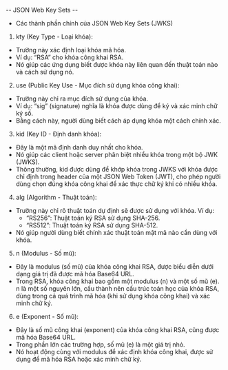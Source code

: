 -- JSON Web Key Sets --
- Các thành phần chính của JSON Web Key Sets (JWKS)
1. kty (Key Type - Loại khóa):
  - Trường này xác định loại khóa mã hóa.
  - Ví dụ: “RSA” cho khóa công khai RSA. 
  - Nó giúp các ứng dụng biết được khóa này liên quan đến thuật toán nào và cách sử dụng nó.
2. use (Public Key Use - Mục đích sử dụng khóa công khai):
  - Trường này chỉ ra mục đích sử dụng của khóa. 
  - Ví dụ: “sig” (signature) nghĩa là khóa được dùng để ký và xác minh chữ ký số. 
  - Bằng cách này, người dùng biết cách áp dụng khóa một cách chính xác.
3. kid (Key ID - Định danh khóa):
  - Đây là một mã định danh duy nhất cho khóa. 
  - Nó giúp các client hoặc server phân biệt nhiều khóa trong một bộ JWK (JWKS). 
  - Thông thường, kid được dùng để khớp khóa trong JWKS với khóa được chỉ định trong header của một JSON Web Token (JWT), cho phép người dùng chọn đúng khóa công khai để xác thực chữ ký khi có nhiều khóa.
4. alg (Algorithm - Thuật toán):
  - Trường này chỉ rõ thuật toán dự định sẽ được sử dụng với khóa. Ví dụ:
    - “RS256”: Thuật toán ký RSA sử dụng SHA-256.
    - “RS512”: Thuật toán ký RSA sử dụng SHA-512.
  - Nó giúp người dùng biết chính xác thuật toán mật mã nào cần dùng với khóa.
5. n (Modulus - Số mũ):
  - Đây là modulus (số mũ) của khóa công khai RSA, được biểu diễn dưới dạng giá trị đã được mã hóa Base64 URL. 
  - Trong RSA, khóa công khai bao gồm một modulus (n) và một số mũ (e). n là một số nguyên lớn, cấu thành nên cấu trúc toán học của khóa RSA, dùng trong cả quá trình mã hóa (khi sử dụng khóa công khai) và xác minh chữ ký.
6. e (Exponent - Số mũ):
  - Đây là số mũ công khai (exponent) của khóa công khai RSA, cũng được mã hóa Base64 URL. 
  - Trong phần lớn các trường hợp, số mũ (e) là một giá trị nhỏ. 
  - Nó hoạt động cùng với modulus để xác định khóa công khai, được sử dụng để mã hóa RSA hoặc xác minh chữ ký.